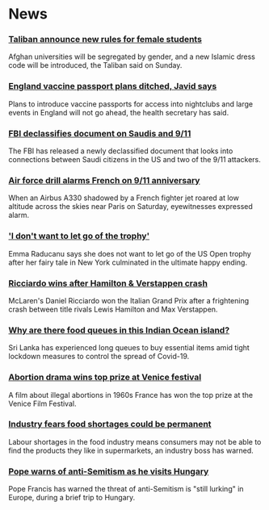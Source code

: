 # News
### [Taliban announce new rules for female students](https://www.bbc.com/news/world-asia-58537081)
Afghan universities will be segregated by gender, and a new Islamic dress code will be introduced, the Taliban said on Sunday.
### [England vaccine passport plans ditched, Javid says](https://www.bbc.com/news/uk-58535258)
Plans to introduce vaccine passports for access into nightclubs and large events in England will not go ahead, the health secretary has said.
### [FBI declassifies document on Saudis and 9/11](https://www.bbc.com/news/world-us-canada-58533538)
The FBI has released a newly declassified document that looks into connections between Saudi citizens in the US and two of the 9/11 attackers.
### [Air force drill alarms French on 9/11 anniversary](https://www.bbc.com/news/world-europe-58536534)
When an Airbus A330 shadowed by a French fighter jet roared at low altitude across the skies near Paris on Saturday, eyewitnesses expressed alarm.
### ['I don't want to let go of the trophy'](https://www.bbc.com/sport/tennis/58533776)
Emma Raducanu says she does not want to let go of the US Open trophy after her fairy tale in New York culminated in the ultimate happy ending.
### [Ricciardo wins after Hamilton & Verstappen crash](https://www.bbc.com/sport/formula1/58537637)
McLaren's Daniel Ricciardo won the Italian Grand Prix after a frightening crash between title rivals Lewis Hamilton and Max Verstappen. 
### [Why are there food queues in this Indian Ocean island?](https://www.bbc.com/news/world-asia-pacific-58485674)
Sri Lanka has experienced long queues to buy essential items amid tight lockdown measures to control the spread of Covid-19.
### [Abortion drama wins top prize at Venice festival](https://www.bbc.com/news/entertainment-arts-58533531)
A film about illegal abortions in 1960s France has won the top prize at the Venice Film Festival.
### [Industry fears food shortages could be permanent](https://www.bbc.com/news/business-58519997)
Labour shortages in the food industry means consumers may not be able to find the products they like in supermarkets, an industry boss has warned. 
### [Pope warns of anti-Semitism as he visits Hungary](https://www.bbc.com/news/world-europe-58533533)
Pope Francis has warned the threat of anti-Semitism is "still lurking" in Europe, during a brief trip to Hungary.
